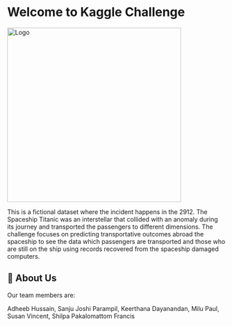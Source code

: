 #   Welcome to Kaggle Challenge

<img src="https://images.saymedia-content.com/.image/t_share/MTk2ODg5NjQ5OTk2NzAyOTc5/largest-spaceships-science-fiction.jpg" alt="Logo" width="400">

This is a fictional dataset where the incident happens in the 2912. The Spaceship Titanic was an interstellar that collided with an anomaly during its journey and transported the passengers to different dimensions. The challenge focuses on predicting transportative outcomes abroad the spaceship to see the data which passengers are transported and those who are still on the ship using records recovered from the spaceship damaged computers.

## 🚀 About Us
Our team members are:

Adheeb Hussain, Sanju Joshi Parampil, Keerthana Dayanandan, Milu Paul, Susan Vincent, Shilpa Pakalomattom Francis 

